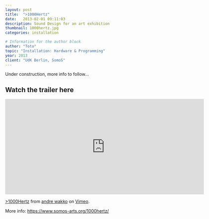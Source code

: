 ```yaml
---
layout: post
title:  ">1000Hertz"
date:   2013-02-01 09:11:03
description: Sound Design for an art exhibition
thumbnail: 1000hertz.jpg
categories: installation

# Information for the author block
author: "Toto"
topic: "Installation: Hardware & Programming"
year: 2013
client: "UdK Berlin, SomoS"
---
```


Under construction, more info to follow...

## Watch the trailer here

<iframe src="https://player.vimeo.com/video/61003670" width="640" height="308" frameborder="0" webkitallowfullscreen mozallowfullscreen allowfullscreen></iframe>
<p><a href="https://vimeo.com/61003670">&gt;1000Hertz</a> from <a href="https://vimeo.com/andrewakko">andre wakko</a> on <a href="https://vimeo.com">Vimeo</a>.</p>

More info: https://www.somos-arts.org/1000hertz/
